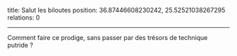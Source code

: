 title: Salut les biloutes
position: 36.87446608230242, 25.52521038267295
relations: 0

---


Comment faire ce prodige, sans passer par des trésors de technique putride ?
